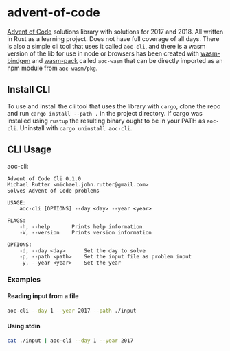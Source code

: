 # advent-of-code
[Advent of Code](https://adventofcode.com) solutions library with solutions for 2017 and 2018. All written in Rust as a learning project. Does not have full coverage of all days. There is also a simple cli tool that uses it called `aoc-cli`, and there is a wasm version of the lib for use in node or browsers has been created with [wasm-bindgen](https://github.com/rustwasm/wasm-bindgen) and [wasm-pack](https://github.com/rustwasm/wasm-pack) called `aoc-wasm` that can be directly imported as an npm module from `aoc-wasm/pkg`.

## Install CLI

To use and install the cli tool that uses the library with `cargo`, clone the repo and run `cargo install --path .` in the project directory. If cargo was installed using `rustup` the resulting binary ought to be in your PATH as `aoc-cli`. Uninstall with `cargo uninstall aoc-cli`.

## CLI Usage

aoc-cli:
```
Advent of Code Cli 0.1.0
Michael Rutter <michael.john.rutter@gmail.com>
Solves Advent of Code problems

USAGE:
    aoc-cli [OPTIONS] --day <day> --year <year>

FLAGS:
    -h, --help       Prints help information
    -V, --version    Prints version information

OPTIONS:
    -d, --day <day>      Set the day to solve
    -p, --path <path>    Set the input file as problem input
    -y, --year <year>    Set the year
```

### Examples

#### Reading input from a file
```sh
aoc-cli --day 1 --year 2017 --path ./input
```

#### Using stdin
```sh
cat ./input | aoc-cli --day 1 --year 2017
```

